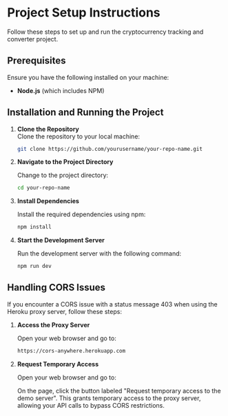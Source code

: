 
# Project Setup Instructions

Follow these steps to set up and run the cryptocurrency tracking and converter project.

## Prerequisites

Ensure you have the following installed on your machine:

- **Node.js** (which includes NPM)

## Installation and Running the Project

1. **Clone the Repository**  
   Clone the repository to your local machine:
   ```bash
   git clone https://github.com/yourusername/your-repo-name.git

2. **Navigate to the Project Directory**

   Change to the project directory:

    ```bash
    cd your-repo-name

3. **Install Dependencies**
   
    Install the required dependencies using npm:
     ```bash
    npm install

4. **Start the Development Server**
   
    Run the development server with the following command:
     ```bash
    npm run dev

## Handling CORS Issues
If you encounter a CORS issue with a status message 403 when using the Heroku proxy server, follow these steps:

1. **Access the Proxy Server**
   
    Open your web browser and go to:
     ```bash
    https://cors-anywhere.herokuapp.com  
    

2. **Request Temporary Access**   
   
    Open your web browser and go to:
   
   On the page, click the button labeled "Request temporary access to the demo server". This grants temporary access to the proxy server, allowing your API calls to bypass CORS restrictions.


    